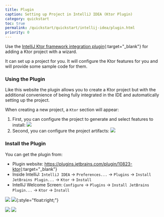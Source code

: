 ```yaml
---
title: Plugin
caption: Setting up Project in IntelliJ IDEA (Ktor Plugin)
category: quickstart
toc: true
permalink: /quickstart/quickstart/intellij-idea/plugin.html
priority: 0
---
```


Use the [IntelliJ Ktor framework integration plugin](https://plugins.jetbrains.com/plugin/10823-ktor){:target="_blank"} for adding a Ktor project with a wizard.

It can set up a project for you. It will configure the Ktor features for you and will provide some sample code for them.

### Using the Plugin

Like this website the plugin allows you to create a Ktor project but with the additional convenience of being fully integrated in the IDE and automatically setting up the project.

When creating a new project, a `Ktor` section will appear:

1. First, you can configure the project to generate and select features to install:
   ![](/quickstart/quickstart/intellij-idea/plugin/ktor-plugin-1.png)
2. Second, you can configure the project artifacts:
   ![](/quickstart/quickstart/intellij-idea/plugin/ktor-plugin-2.png)

### Install the Plugin

You can get the plugin from:

* Plugin website: <https://plugins.jetbrains.com/plugin/10823-ktor>{:target="_blank"}
* Inside IntelliJ: `IntelliJ IDEA` → `Preferences...` → `Plugins` → `Install JetBrains Plugin...` → `Ktor` → `Install`
* IntelliJ Welcome Screen: `Configure` → `Plugins` → `Install JetBrains Plugin...` → `Ktor` → `Install`

![](/quickstart/quickstart/intellij-idea/plugin/install0.png)
![](/quickstart/quickstart/intellij-idea/plugin/install1.png){:style="float:right;"}

<div style="clear:both;"></div>

![](/quickstart/quickstart/intellij-idea/plugin/install2.png)
![](/quickstart/quickstart/intellij-idea/plugin/install3.png)
